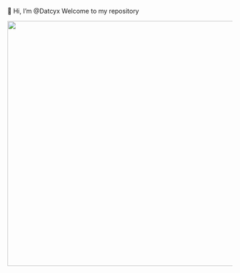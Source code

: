 👋 Hi, I’m @Datcyx
Welcome to my repository
<p align="center">
  <img src="https://c.tenor.com/Bm8rhOn5xkMAAAAC/keepmovingforward-robot.gif" width="550">
 
</p>
